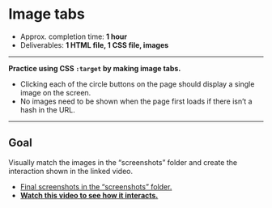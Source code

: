 # Image tabs

- Approx. completion time: **1 hour**
- Deliverables: **1 HTML file, 1 CSS file, images**

---

**Practice using CSS `:target` by making image tabs.**

- Clicking each of the circle buttons on the page should display a single image on the screen.
- No images need to be shown when the page first loads if there isn’t a hash in the URL.

---

## Goal

Visually match the images in the “screenshots” folder and create the interaction shown in the linked video.

- [Final screenshots in the “screenshots” folder.](screenshots)
- [**Watch this video to see how it interacts.**](https://youtu.be/iIA8aCOifMs)
